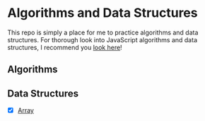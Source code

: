 # Algorithms and Data Structures

This repo is simply a place for me to practice algorithms and data structures. For thorough look into JavaScript algorithms and data structures, I recommend you [look here](https://github.com/trekhleb/javascript-algorithms)!

## Algorithms

## Data Structures

- [x] [Array](data-structures/array)